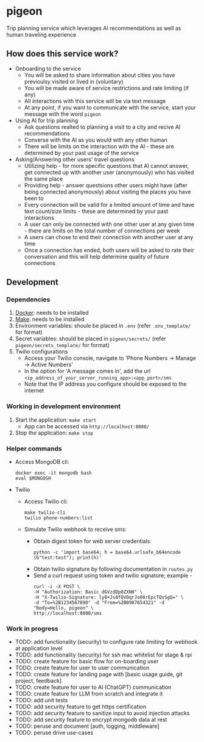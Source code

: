 # pigeon
Trip planning service which leverages AI recommendations as well as human traveling experience

## How does this service work?
- Onboarding to the service
    - You will be asked to share information about cities you have previoulsy visited or lived in (voluntary)
    - You will be made aware of service restrictions and rate limiting (if any)
    - All interactions with this service will be via text message
    - At any point, if you want to communicate with the service, start your message with the word `pigeon`
- Using AI for trip planning
    - Ask questions realted to planning a visit to a city and recive AI recommendations
    - Converse with the AI as you would with any other human
    - There will be limits on the interaction with the AI - these are determined by your past usage of the service
- Asking/Answering other users' travel questions
    - Utilizing help - for more specific questions that AI cannot answer, get connected up with another user (anonymously) who has visited the same place
    - Providing help - answer questsions other users might have (after being connected anonymously) about visiting the places you have been to
    - Every connection will be valid for a limited amount of time and have text count/size limits - these are determined by your past interactions
    - A user can only be connected with one other user at any given time -  there are limits on the total number of connections per week
    - A users can chose to end their connection with another user at any time
    - Once a connection has ended, both users will be asked to rate their conversation and this will help determine quality of future connections


## Development

### Dependencies
1. [Docker](https://www.docker.com/): needs to be installed
2. [Make](https://www.gnu.org/software/make/): needs to be installed
3. Environment variables: shoule be placed in `.env` (refer `.env_template/` for format)
4. Secret variables: should be placed in `pigeon/secrets/` (refer `pigeon/secrets_template/` for format)
5. Twilio configurations
    - Access your Twilio console, navigate to 'Phone Numbers -> Manage -> Active Numbers'
    - In the option for 'A message comes in', add the url `<ip_address_of_your_server_running_app>:<app_port>/sms`
    - Note that the IP address you configure should be exposed to the internet


### Working in development environment
1. Start the application: `make start`
    - App can be accessed via `http://localhost:8000/`
2. Stop the application: `make stop`


### Helper commands
- Access MongoDB cli: 
  ```
  docker exec -it mongodb bash
  eval $MONGOSH
  ```

- Twilio
  - Access Twilio cli: 
    ```
    make twilio-cli
    twilio phone-numbers:list
    ```

  - Simulate Twilio webhook to receive sms:
    - Obtain digest token for web server credentials:
      ```
      python -c 'import base64; h = base64.urlsafe_b64encode (b"test:test"); print(h)'
      ```
    - Obtain twilio signature by following documentation in `routes.py`
    - Send a curl request using token and twilio signature; example -
      ```
      curl -i -X POST \
      -H "Authorization: Basic dGVzdDp0ZXN0" \
      -H "X-Twilio-Signature: ly8+Js0fQVOqrJo08rEpcTQsSgQ=" \
      -d "To=%2B1234567890" -d "From=%2B0987654321" -d "Body=Hello, pigeon" \
      http://localhost:8000/sms
      ```

### Work in progress
- TODO: add functionality (security) to configure rate limiting for webhook at application level
- TODO: add functionality (security) for ssh mac whitelist for stage & rpi
- TODO: create feature for basic flow for on-boarding user
- TODO: create feature for user to user communication
- TODO: create feature for landing page with [basic usage guide, git project, feedback]
- TODO: create feature for user to AI (ChatGPT) communication
- TODO: create feature for LLM from scratch and integrate it
- TODO: add unit tests
- TODO: add security feature to get https certification
- TODO: add security feature to sanitize input to avoid injection attacks
- TODO: add security feature to encrypt mongodb data at rest
- TODO: peruse and document [auth, logging, middleware]
- TODO: peruse drive use-cases
